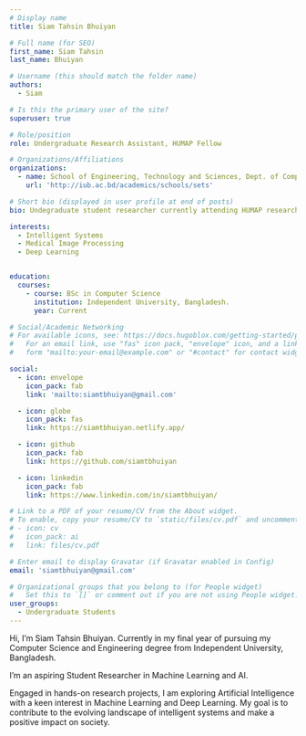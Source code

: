 ```yaml
---
# Display name
title: Siam Tahsin Bhuiyan

# Full name (for SEO)
first_name: Siam Tahsin 
last_name: Bhuiyan

# Username (this should match the folder name)
authors:
  - Siam

# Is this the primary user of the site?
superuser: true

# Role/position
role: Undergraduate Research Assistant, HUMAP Fellow 

# Organizations/Affiliations
organizations:
  - name: School of Engineering, Technology and Sciences, Dept. of Computer Scinece & Engineering, Independent University, Bangladesh.
    url: 'http://iub.ac.bd/academics/schools/sets'

# Short bio (displayed in user profile at end of posts)
bio: Undegraduate student researcher currently attending HUMAP research exchange program abroad at Unversity of Hyogo.

interests:
  - Intelligent Systems
  - Medical Image Processing
  - Deep Learning


education:
  courses:
    - course: BSc in Computer Science
      institution: Independent University, Bangladesh.
      year: Current

# Social/Academic Networking
# For available icons, see: https://docs.hugoblox.com/getting-started/page-builder/#icons
#   For an email link, use "fas" icon pack, "envelope" icon, and a link in the
#   form "mailto:your-email@example.com" or "#contact" for contact widget.

social:
  - icon: envelope
    icon_pack: fab
    link: 'mailto:siamtbhuiyan@gmail.com'

  - icon: globe
    icon_pack: fas
    link: https://siamtbhuiyan.netlify.app/

  - icon: github
    icon_pack: fab
    link: https://github.com/siamtbhuiyan

  - icon: linkedin
    icon_pack: fab
    link: https://www.linkedin.com/in/siamtbhuiyan/

# Link to a PDF of your resume/CV from the About widget.
# To enable, copy your resume/CV to `static/files/cv.pdf` and uncomment the lines below.
# - icon: cv
#   icon_pack: ai
#   link: files/cv.pdf

# Enter email to display Gravatar (if Gravatar enabled in Config)
email: 'siamtbhuiyan@gmail.com'

# Organizational groups that you belong to (for People widget)
#   Set this to `[]` or comment out if you are not using People widget.
user_groups:
  - Undergraduate Students
---
```


Hi, I’m Siam Tahsin Bhuiyan. Currently in my final year of pursuing my Computer Science and Engineering degree from Independent University, Bangladesh. 

I’m an aspiring Student Researcher in Machine Learning and AI.

Engaged in hands-on research projects, I am exploring Artificial Intelligence with a keen interest in Machine Learning and Deep Learning. My goal is to contribute to the evolving landscape of intelligent systems and make a positive impact on society.
